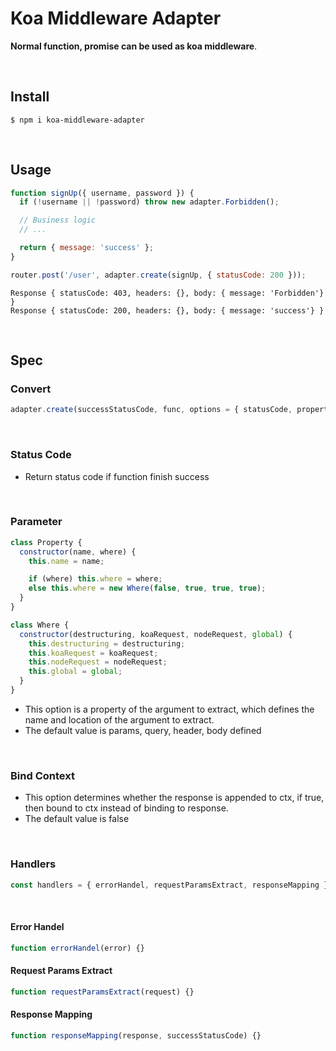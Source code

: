 # Koa Middleware Adapter

**Normal function, promise can be used as koa middleware**.

​    

## Install

```shell
$ npm i koa-middleware-adapter
```

​    

## Usage

```js
function signUp({ username, password }) {
  if (!username || !password) throw new adapter.Forbidden();

  // Business logic
  // ...

  return { message: 'success' };
}

router.post('/user', adapter.create(signUp, { statusCode: 200 }));
```

```shell
Response { statusCode: 403, headers: {}, body: { message: 'Forbidden'} }
Response { statusCode: 200, headers: {}, body: { message: 'success'} }
```

​    

## Spec

### Convert

```js
adapter.create(successStatusCode, func, options = { statusCode, property, bindContext, handlers });
```

​    

### Status Code

- Return status code if function finish success

​    

### Parameter

```js
class Property {
  constructor(name, where) {
    this.name = name;

    if (where) this.where = where;
    else this.where = new Where(false, true, true, true);
  }
}

class Where {
  constructor(destructuring, koaRequest, nodeRequest, global) {
    this.destructuring = destructuring;
    this.koaRequest = koaRequest;
    this.nodeRequest = nodeRequest;
    this.global = global;
  }
}
```

- This option is a property of the argument to extract, which defines the name and location of the argument to extract.
-  The default value is params, query, header, body defined

​    

### Bind Context

- This option determines whether the response is appended to ctx, if true, then bound to ctx instead of binding to response. 
- The default value is false

​    

### Handlers

```js
const handlers = { errorHandel, requestParamsExtract, responseMapping };
```

​    

#### Error Handel

```js
function errorHandel(error) {}
```

#### Request Params Extract

```js
function requestParamsExtract(request) {}
```

#### Response Mapping

```js
function responseMapping(response, successStatusCode) {}
```
